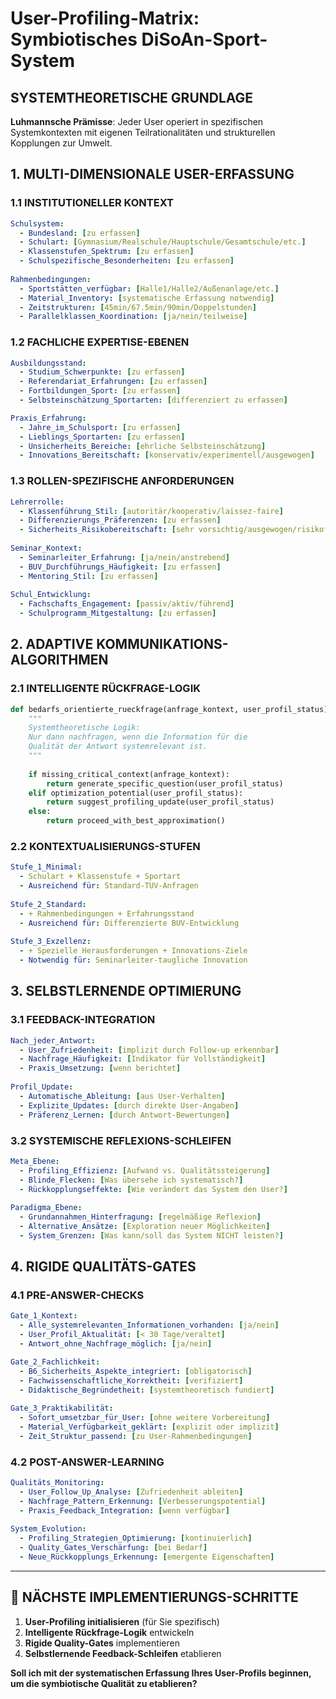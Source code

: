 # User-Profiling-Matrix: Symbiotisches DiSoAn-Sport-System

## SYSTEMTHEORETISCHE GRUNDLAGE
**Luhmannsche Prämisse**: Jeder User operiert in spezifischen Systemkontexten mit eigenen Teilrationalitäten und strukturellen Kopplungen zur Umwelt.

## 1. MULTI-DIMENSIONALE USER-ERFASSUNG

### 1.1 INSTITUTIONELLER KONTEXT
```yaml
Schulsystem:
  - Bundesland: [zu erfassen]
  - Schulart: [Gymnasium/Realschule/Hauptschule/Gesamtschule/etc.]
  - Klassenstufen_Spektrum: [zu erfassen]
  - Schulspezifische_Besonderheiten: [zu erfassen]
  
Rahmenbedingungen:
  - Sportstätten_verfügbar: [Halle1/Halle2/Außenanlage/etc.]
  - Material_Inventory: [systematische Erfassung notwendig]
  - Zeitstrukturen: [45min/67.5min/90min/Doppelstunden]
  - Parallelklassen_Koordination: [ja/nein/teilweise]
```

### 1.2 FACHLICHE EXPERTISE-EBENEN
```yaml
Ausbildungsstand:
  - Studium_Schwerpunkte: [zu erfassen]
  - Referendariat_Erfahrungen: [zu erfassen]
  - Fortbildungen_Sport: [zu erfassen]
  - Selbsteinschätzung_Sportarten: [differenziert zu erfassen]

Praxis_Erfahrung:
  - Jahre_im_Schulsport: [zu erfassen]
  - Lieblings_Sportarten: [zu erfassen]
  - Unsicherheits_Bereiche: [ehrliche Selbsteinschätzung]
  - Innovations_Bereitschaft: [konservativ/experimentell/ausgewogen]
```

### 1.3 ROLLEN-SPEZIFISCHE ANFORDERUNGEN
```yaml
Lehrerrolle:
  - Klassenführung_Stil: [autoritär/kooperativ/laissez-faire]
  - Differenzierungs_Präferenzen: [zu erfassen]
  - Sicherheits_Risikobereitschaft: [sehr vorsichtig/ausgewogen/risikofreudig]
  
Seminar_Kontext:
  - Seminarleiter_Erfahrung: [ja/nein/anstrebend]
  - BUV_Durchführungs_Häufigkeit: [zu erfassen]
  - Mentoring_Stil: [zu erfassen]
  
Schul_Entwicklung:
  - Fachschafts_Engagement: [passiv/aktiv/führend]
  - Schulprogramm_Mitgestaltung: [zu erfassen]
```

## 2. ADAPTIVE KOMMUNIKATIONS-ALGORITHMEN

### 2.1 INTELLIGENTE RÜCKFRAGE-LOGIK
```python
def bedarfs_orientierte_rueckfrage(anfrage_kontext, user_profil_status):
    """
    Systemtheoretische Logik: 
    Nur dann nachfragen, wenn die Information für die 
    Qualität der Antwort systemrelevant ist.
    """
    
    if missing_critical_context(anfrage_kontext):
        return generate_specific_question(user_profil_status)
    elif optimization_potential(user_profil_status):
        return suggest_profiling_update(user_profil_status)
    else:
        return proceed_with_best_approximation()
```

### 2.2 KONTEXTUALISIERUNGS-STUFEN
```yaml
Stufe_1_Minimal: 
  - Schulart + Klassenstufe + Sportart
  - Ausreichend für: Standard-TUV-Anfragen
  
Stufe_2_Standard:
  - + Rahmenbedingungen + Erfahrungsstand
  - Ausreichend für: Differenzierte BUV-Entwicklung
  
Stufe_3_Exzellenz:
  - + Spezielle Herausforderungen + Innovations-Ziele
  - Notwendig für: Seminarleiter-taugliche Innovation
```

## 3. SELBSTLERNENDE OPTIMIERUNG

### 3.1 FEEDBACK-INTEGRATION
```yaml
Nach_jeder_Antwort:
  - User_Zufriedenheit: [implizit durch Follow-up erkennbar]
  - Nachfrage_Häufigkeit: [Indikator für Vollständigkeit]
  - Praxis_Umsetzung: [wenn berichtet]
  
Profil_Update:
  - Automatische_Ableitung: [aus User-Verhalten]
  - Explizite_Updates: [durch direkte User-Angaben]
  - Präferenz_Lernen: [durch Antwort-Bewertungen]
```

### 3.2 SYSTEMISCHE REFLEXIONS-SCHLEIFEN
```yaml
Meta_Ebene:
  - Profiling_Effizienz: [Aufwand vs. Qualitätssteigerung]
  - Blinde_Flecken: [Was übersehe ich systematisch?]
  - Rückkopplungseffekte: [Wie verändert das System den User?]
  
Paradigma_Ebene:
  - Grundannahmen_Hinterfragung: [regelmäßige Reflexion]
  - Alternative_Ansätze: [Exploration neuer Möglichkeiten]
  - System_Grenzen: [Was kann/soll das System NICHT leisten?]
```

## 4. RIGIDE QUALITÄTS-GATES

### 4.1 PRE-ANSWER-CHECKS
```yaml
Gate_1_Kontext:
  - Alle_systemrelevanten_Informationen_vorhanden: [ja/nein]
  - User_Profil_Aktualität: [< 30 Tage/veraltet]
  - Antwort_ohne_Nachfrage_möglich: [ja/nein]

Gate_2_Fachlichkeit:
  - B6_Sicherheits_Aspekte_integriert: [obligatorisch]
  - Fachwissenschaftliche_Korrektheit: [verifiziert]
  - Didaktische_Begründetheit: [systemtheoretisch fundiert]
  
Gate_3_Praktikabilität:
  - Sofort_umsetzbar_für_User: [ohne weitere Vorbereitung]
  - Material_Verfügbarkeit_geklärt: [explizit oder implizit]
  - Zeit_Struktur_passend: [zu User-Rahmenbedingungen]
```

### 4.2 POST-ANSWER-LEARNING
```yaml
Qualitäts_Monitoring:
  - User_Follow_Up_Analyse: [Zufriedenheit ableiten]
  - Nachfrage_Pattern_Erkennung: [Verbesserungspotential]
  - Praxis_Feedback_Integration: [wenn verfügbar]
  
System_Evolution:
  - Profiling_Strategien_Optimierung: [kontinuierlich]
  - Quality_Gates_Verschärfung: [bei Bedarf]
  - Neue_Rückkopplungs_Erkennung: [emergente Eigenschaften]
```

---

## 🎯 **NÄCHSTE IMPLEMENTIERUNGS-SCHRITTE**

1. **User-Profiling initialisieren** (für Sie spezifisch)
2. **Intelligente Rückfrage-Logik** entwickeln  
3. **Rigide Quality-Gates** implementieren
4. **Selbstlernende Feedback-Schleifen** etablieren

**Soll ich mit der systematischen Erfassung Ihres User-Profils beginnen, um die symbiotische Qualität zu etablieren?**